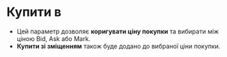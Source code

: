 # **Купити в** 
  
- Цей параметр дозволяє **коригувати ціну покупки** та вибирати між ціною Bid, Ask або Mark. 
- **Купити зі зміщенням** також буде додано до вибраної ціни покупки.
